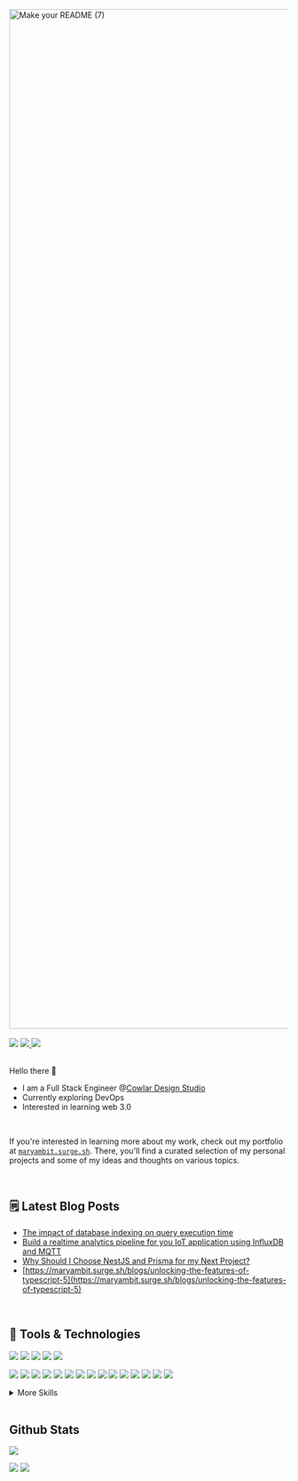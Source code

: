 <!-------------------- Banner ----------------------->
<img width="1834" alt="Make your README (7)" src="https://github.com/Maryam-bit/Maryam-bit/assets/56764144/51555e05-32de-4f00-a51b-2276f19b1af0">
<br/><br/>

<!-------------------- Contact Badges ----------------------->
<div>
 <img src="https://komarev.com/ghpvc/?username=your-github-maryam-bit&color=blue" />
 <a href="https://www.linkedin.com/in/maryam-noor-/" target="_blank" rel="noopener noreferrer">
   <img src="https://img.shields.io/badge/LinkedIn-Profile-blue?logo=linkedin&logoColor=white&color=blue" />
 </a>
 <a href="mailto:noormaryam530@gmail.com" target="_blank" rel="noopener noreferrer">
   <img src="https://img.shields.io/badge/Gmail-Address-red?logo=gmail&logoColor=white&color=blue" />
 </a>
</div>

<br/>

<!-------------------- introduction ----------------------->
 Hello there 👋
-  I am a Full Stack Engineer @[Cowlar Design Studio](https://cowlardesignstudio.com/)
-  Currently exploring DevOps
-  Interested in learning web 3.0
<br/>

If you're interested in learning more about my work, check out my portfolio at [`maryambit.surge.sh`](https://maryambit.surge.sh). There, you'll find a curated selection of my personal projects and some of my ideas and thoughts on various topics.

<br/>

<!-------------------- Blog Post ----------------------->
 ## 🗒️ Latest Blog Posts
 - [The impact of database indexing on query execution time](https://maryambit.surge.sh/blogs/the-impact-of-database-indexing-on-query-execution-time)
 - [Build a realtime analytics pipeline for you IoT application using InfluxDB and MQTT](https://maryambit.surge.sh/blogs/build-a-realtime-analytics-pipeline-for-your-iot-application-using-influx-and-mqtt)
 - [Why Should I Choose NestJS and Prisma for my Next Project?](https://maryambit.surge.sh/blogs/why-should-i-choose-nestjs-and-prisma-for-my-next-project)
 - [https://maryambit.surge.sh/blogs/unlocking-the-features-of-typescript-5](https://maryambit.surge.sh/blogs/unlocking-the-features-of-typescript-5)


<br/>

<!-------------------- Tools and tech ----------------------->
## 💼 Tools & Technologies
![](https://img.shields.io/badge/Language-HTML5-informational?style=flat&logo=html5&logoColor=white&color=BA76C7)
![](https://img.shields.io/badge/Language-Typescript-informational?style=flat&logo=typescript&logoColor=white&color=BA76C7)
![](https://img.shields.io/badge/Language-Javascript-informational?style=flat&logo=javascript&logoColor=white&color=BA76C7)
![](https://img.shields.io/badge/Language-C++-informational?style=flat&logo=c%2B%2B&logoColor=white&color=BA76C7)
![](https://img.shields.io/badge/Language-Rust-informational?style=flat&logo=rust&logoColor=white&color=BA76C7)
<br/>

![](https://img.shields.io/badge/Frontend-Vue_JS-informational?style=flat&logo=vuedotjs&logoColor=white&color=BA76C7)
![](https://img.shields.io/badge/Frontend-Vite-informational?style=flat&logo=vite&logoColor=white&color=BA76C7)
![](https://img.shields.io/badge/Frontend-Nuxt_JS-informational?style=flat&logo=nuxtdotjs&logoColor=white&color=BA76C7)
![](https://img.shields.io/badge/Frontend-React_JS-informational?style=flat&logo=react&logoColor=white&color=BA76C7)
![](https://img.shields.io/badge/Frontend-Bootstrap-informational?style=flat&logo=bootstrap&logoColor=white&color=BA76C7)
![](https://img.shields.io/badge/Frontend-Bulma-informational?style=flat&logo=bulma&logoColor=white&color=BA76C7)
![](https://img.shields.io/badge/Frontend-Chakra_UI-informational?style=flat&logo=chakraui&logoColor=white&color=BA76C7)
![](https://img.shields.io/badge/Frontend-Daisy_UI-informational?style=flat&logo=daisyui&logoColor=white&color=BA76C7)
![](https://img.shields.io/badge/Frontend-MUI-informational?style=flat&logo=mui&logoColor=white&color=BA76C7)
![](https://img.shields.io/badge/Frontend-Quasar-informational?style=flat&logo=quasar&logoColor=white&color=BA76C7)
![](https://img.shields.io/badge/Frontend-SASS-informational?style=flat&logo=SASS&logoColor=white&color=BA76C7)
![](https://img.shields.io/badge/Frontend-Tailwind_CSS-informational?style=flat&logo=tailwind-css&logoColor=white&color=BA76C7)
![](https://img.shields.io/badge/Frontend-Tailwind_CSS-informational?style=flat&logo=tailwind-css&logoColor=white&color=BA76C7)
![](https://img.shields.io/badge/Frontend-Rollup_JS-informational?style=flat&logo=rollup.js&logoColor=white&color=BA76C7)
![](https://img.shields.io/badge/Frontend-Webpack-informational?style=flat&logo=webpack&logoColor=white&color=BA76C7)
<br/>
<details>
<summary>More Skills</summary>
<br/>

![](https://img.shields.io/badge/Backend-Express_JS-informational?style=flat&logo=express&logoColor=white&color=BA76C7)
![](https://img.shields.io/badge/Backend-NesT_JS-informational?style=flat&logo=nestjs&logoColor=white&color=BA76C7)
![](https://img.shields.io/badge/Backend-Node_JS-informational?style=flat&logo=node.js&logoColor=white&color=BA76C7)
![](https://img.shields.io/badge/Backend-Swagger-informational?style=flat&logo=swagger&logoColor=white&color=BA76C7)
![](https://img.shields.io/badge/Backend-Postman-informational?style=flat&logo=postman&logoColor=white&color=BA76C7)
<br/>

![](https://img.shields.io/badge/Database-Firebase-informational?style=flat&logo=Firebase&logoColor=white&color=BA76C7)
![](https://img.shields.io/badge/Database-MongoDB-informational?style=flat&logo=mongodb&logoColor=white&color=BA76C7)
![](https://img.shields.io/badge/Database-InfluxDB-informational?style=flat&logo=InfluxDB&logoColor=white&color=BA76C7)
![](https://img.shields.io/badge/Database-MySQL-informational?style=flat&logo=mysql&logoColor=white&color=BA76C7)
![](https://img.shields.io/badge/Database-Postgresql-informational?style=flat&logo=postgresql&logoColor=white&color=BA76C7)
![](https://img.shields.io/badge/Database-Prisma-informational?style=flat&logo=Prisma&logoColor=white&color=BA76C7)
![](https://img.shields.io/badge/Database-Sequelize-informational?style=flat&logo=Sequelize&logoColor=white&color=BA76C7)
<br/>

![](https://img.shields.io/badge/DevOps-Gitlab-informational?style=flat&logo=gitlab&logoColor=white&color=BA76C7)
![](https://img.shields.io/badge/DevOps-Github-informational?style=flat&logo=githubactions&logoColor=white&color=BA76C7)
![](https://img.shields.io/badge/DevOps-Docker-informational?style=flat&logo=docker&logoColor=white&color=BA76C7)
<br/>

![](https://img.shields.io/badge/Deployment-Azure-informational?style=flat&logo=microsoftazure&logoColor=white&color=BA76C7)
![](https://img.shields.io/badge/Deployment-Firebase-informational?style=flat&logo=firebase&logoColor=white&color=BA76C7)
![](https://img.shields.io/badge/Deployment-Github-informational?style=flat&logo=github&logoColor=white&color=BA76C7)
![](https://img.shields.io/badge/Deployment-Herouku-informational?style=flat&logo=heroku&logoColor=white&color=BA76C7)
![](https://img.shields.io/badge/Deployment-Vercel-informational?style=flat&logo=vercel&logoColor=white&color=BA76C7)
<br/>

![](https://img.shields.io/badge/Testing-Cypress-informational?style=flat&logo=cypress&logoColor=white&color=BA76C7)
![](https://img.shields.io/badge/Testing-Jest-informational?style=flat&logo=jest&logoColor=white&color=BA76C7)
<br/>

![](https://img.shields.io/badge/Mobile-React_Native-informational?style=flat&logo=react&logoColor=white&color=BA76C7)
![](https://img.shields.io/badge/Mobile-Expo-informational?style=flat&logo=expo&logoColor=white&color=BA76C7)
<br/>

![](https://img.shields.io/badge/Figma?style=flat&logo=figma&logoColor=white&color=853C9C)
</details>

<br/>

<!-------------------- Github stast ----------------------->
## Github Stats
<p align="left"><img align="center" src="https://streak-stats.demolab.com/?user=maryam-bit&currStreakNum=2FD3EB&fire=pink&sideLabels=F00&date_format=j/n/Y&theme=omni" /></p>
<img src="https://github-readme-stats.vercel.app/api?username=maryam-bit&theme=omni" />
<img src="https://github-readme-stats.vercel.app/api/top-langs/?username=maryam-bit&layout=compact&theme=omni" />
